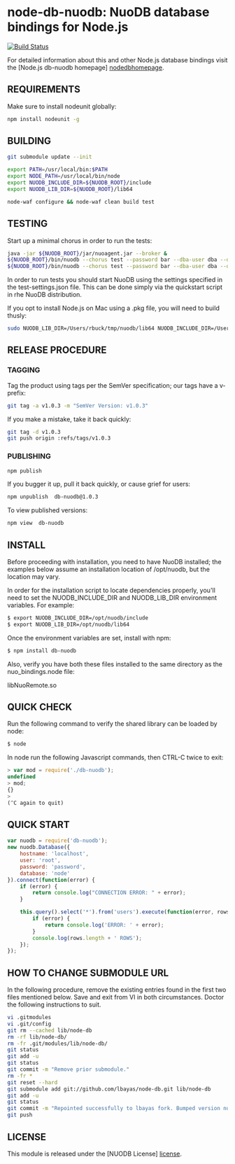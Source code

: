 # node-db-nuodb: NuoDB database bindings for Node.js #

[![Build Status](https://travis-ci.org/nuodb/node-db-nuodb.png?branch=master)](https://travis-ci.org/nuodb/node-db-nuodb)

For detailed information about this and other Node.js
database bindings visit the [Node.js db-nuodb homepage] [nodedbhomepage].

## REQUIREMENTS

Make sure to install nodeunit globally:

```bash
npm install nodeunit -g
```

## BUILDING ##

```bash
git submodule update --init

export PATH=/usr/local/bin:$PATH
export NODE_PATH=/usr/local/bin/node
export NUODB_INCLUDE_DIR=${NUODB_ROOT}/include
export NUODB_LIB_DIR=${NUODB_ROOT}/lib64

node-waf configure && node-waf clean build test
```

## TESTING ##

Start up a minimal chorus in order to run the tests:

```bash
java -jar ${NUODB_ROOT}/jar/nuoagent.jar --broker &
${NUODB_ROOT}/bin/nuodb --chorus test --password bar --dba-user dba --dba-password user --verbose debug --archive /var/tmp/nuodb --initialize --force &
${NUODB_ROOT}/bin/nuodb --chorus test --password bar --dba-user dba --dba-password user &
```

In order to run tests you should start NuoDB using the settings specified in
the test-settings.json file. This can be done simply via the quickstart script
in rhe NuoDB distribution.

If you opt to install Node.js on Mac using a .pkg file, you will need to build thusly:

```bash
sudo NUODB_LIB_DIR=/Users/rbuck/tmp/nuodb/lib64 NUODB_INCLUDE_DIR=/Users/rbuck/tmp/nuodb/include PATH=$PATH:/usr/local/bin npm install . -g
```

## RELEASE PROCEDURE ##

### TAGGING ###

Tag the product using tags per the SemVer specification; our tags have a v-prefix:

```bash
git tag -a v1.0.3 -m "SemVer Version: v1.0.3"
```

If you make a mistake, take it back quickly:

```bash
git tag -d v1.0.3
git push origin :refs/tags/v1.0.3
```

### PUBLISHING ###

```bash
npm publish
```

If you bugger it up, pull it back quickly, or cause grief for users:

```bash
npm unpublish  db-nuodb@1.0.3
```

To view published versions:

```bash
npm view  db-nuodb
```


## INSTALL ##

Before proceeding with installation, you need to have NuoDB installed;
the examples below assume an installation location of /opt/nuodb, but
the location may vary.

In order for the installation script to locate dependencies properly, you'll 
need to set the NUODB_INCLUDE_DIR and NUODB_LIB_DIR environment variables. 
For example:

```bash
$ export NUODB_INCLUDE_DIR=/opt/nuodb/include
$ export NUODB_LIB_DIR=/opt/nuodb/lib64
```

Once the environment variables are set, install with npm:

```bash
$ npm install db-nuodb
```

Also, verify you have both these files installed to the same directory as the
nuo_bindings.node file:

  libNuoRemote.so

## QUICK CHECK ##

Run the following command to verify the shared library can be loaded by node:

```bash
$ node
````

In node run the following Javascript commands, then CTRL-C twice to exit:

```javascript
> var mod = require('./db-nuodb');
undefined
> mod;
{}
> 
(^C again to quit)
````

## QUICK START ##

```javascript
var nuodb = require('db-nuodb');
new nuodb.Database({
    hostname: 'localhost',
    user: 'root',
    password: 'password',
    database: 'node'
}).connect(function(error) {
    if (error) {
        return console.log("CONNECTION ERROR: " + error);
    }

    this.query().select('*').from('users').execute(function(error, rows) {
        if (error) {
            return console.log('ERROR: ' + error);
        }
        console.log(rows.length + ' ROWS');
    });
});
```

## HOW TO CHANGE SUBMODULE URL ##

In the following procedure, remove the existing entries found in the first two
files mentioned below. Save and exit from VI in both circumstances. Doctor the
following instructions to suit.

```bash
vi .gitmodules 
vi .git/config 
git rm --cached lib/node-db
rm -rf lib/node-db/
rm -fr .git/modules/lib/node-db/
git status
git add -u
git status
git commit -m "Remove prior submodule."
rm -fr *
git reset --hard
git submodule add git://github.com/lbayas/node-db.git lib/node-db
git add -u
git status
git commit -m "Repointed successfully to lbayas fork. Bumped version number."
git push
```

## LICENSE ##

This module is released under the [NUODB License] [license].

[homepage]: https://github.com/nuodb/nuodb-drivers/tree/master/nodejs
[license]: https://github.com/nuodb/nuodb-drivers/blob/master/LICENSE
[node.js v0.6.9]: http://nodejs.org/dist/v0.6.9/
[nodedbhomepage]: http://nodejsdb.org/
